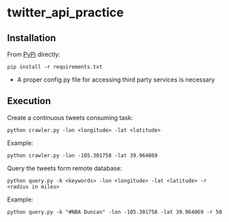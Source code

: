 # twitter_api_practice

## Installation
From [PyPi](https://pypi.python.org/pypi/kubernetes/) directly:
```
pip install -r requirements.txt
```

* A proper config.py file for accessing third party services is necessary

## Execution

Create a continuous tweets consuming task:
```
python crawler.py -lon <longitude> -lat <latitude>
```

Example:
```
python crawler.py -lon -105.301758 -lat 39.964069
```


Query the tweets form remote database:
```
python query.py -k <keywords> -lon <longitude> -lat <latitude> -r <radius in miles>
```

Example:
```
python query.py -k "#NBA Duncan" -lon -105.301758 -lat 39.964069 -r 50
```


